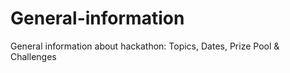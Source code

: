 # General-information
General information about hackathon: Topics, Dates, Prize Pool &amp; Challenges
